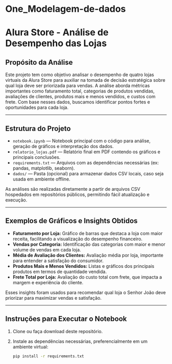 # One_Modelagem-de-dados
# Alura Store - Análise de Desempenho das Lojas

## Propósito da Análise

Este projeto tem como objetivo analisar o desempenho de quatro lojas virtuais da Alura Store para auxiliar na tomada de decisão estratégica sobre qual loja deve ser priorizada para vendas. A análise aborda métricas importantes como faturamento total, categorias de produtos vendidas, avaliações de clientes, produtos mais e menos vendidos, e custos com frete. Com base nesses dados, buscamos identificar pontos fortes e oportunidades para cada loja.

---

## Estrutura do Projeto

- `notebook.ipynb` — Notebook principal com o código para análise, geração de gráficos e interpretação dos dados.
- `relatorio_lojas.pdf` — Relatório final em PDF contendo os gráficos e principais conclusões.
- `requirements.txt` — Arquivos com as dependências necessárias (ex: pandas, matplotlib, seaborn).
- `dados/` — Pasta (opcional) para armazenar dados CSV locais, caso seja usada em ambiente offline.

As análises são realizadas diretamente a partir de arquivos CSV hospedados em repositórios públicos, permitindo fácil atualização e execução.

---

## Exemplos de Gráficos e Insights Obtidos

- **Faturamento por Loja:** Gráfico de barras que destaca a loja com maior receita, facilitando a visualização do desempenho financeiro.
- **Vendas por Categoria:** Identificação das categorias com maior e menor volume de vendas em cada loja.
- **Média de Avaliação dos Clientes:** Avaliação média por loja, importante para entender a satisfação do consumidor.
- **Produtos Mais e Menos Vendidos:** Listas e gráficos dos principais produtos em termos de quantidade vendida.
- **Frete Total por Loja:** Avaliação do custo total com frete, que impacta a margem e experiência do cliente.

Esses insights foram usados para recomendar qual loja o Senhor João deve priorizar para maximizar vendas e satisfação.

---

## Instruções para Executar o Notebook

1. Clone ou faça download deste repositório.

2. Instale as dependências necessárias, preferencialmente em um ambiente virtual:

   ```bash
   pip install -r requirements.txt

